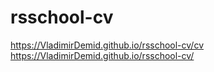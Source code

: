 # rsschool-cv
https://VladimirDemid.github.io/rsschool-cv/cv
https://VladimirDemid.github.io/rsschool-cv/